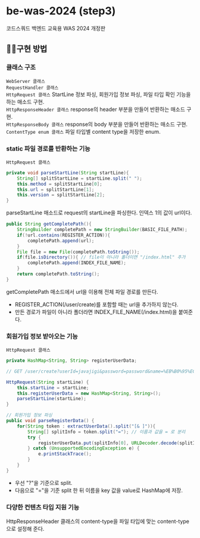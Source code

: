 # be-was-2024 (step3)
코드스쿼드 백엔드 교육용 WAS 2024 개정판

## 👨‍💻구현 방법 
### 클래스 구조
```WebServer 클래스```  
```RequestHandler 클래스```  
```HttpRequest 클래스``` StartLine 정보 파싱, 회원가입 정보 파싱, 파일 타입 확인 기능을 하는 매소드 구현.  
```HttpResponseHeader 클래스``` response의 header 부분을 만들어 반환하는 매소드 구현.  
```HttpResponseBody 클래스``` response의 body 부분을 만들어 반환하는 매소드 구현.  
```ContentType enum 클래스``` 파일 타입별 content type을 저장한 enum.  

### static 파일 경로를 반환하는 기능
```HttpRequest 클래스  ```

```java
private void parseStartLine(String startLine){
    String[] splitStartLine = startLine.split(" ");
    this.method = splitStartLine[0];
    this.url = splitStartLine[1];
    this.version = splitStartLine[2];
}
```
parseStartLine 매소드로 request의 startLine을 파싱한다. 인덱스 1의 값이 url이다.

```java
public String getCompletePath(){
    StringBuilder completePath = new StringBuilder(BASIC_FILE_PATH);
    if(!url.contains(REGISTER_ACTION)){
        completePath.append(url);
    }
    File file = new File(completePath.toString());
    if(file.isDirectory()){ // file이 아니라 폴더이면 "/index.html" 추가
        completePath.append(INDEX_FILE_NAME);
    }
    return completePath.toString();
}
```
getCompletePath 매소드에서 url을 이용해 전체 파일 경로를 만든다.
- REGISTER_ACTION(/user/create)를 포함할 때는 url을 추가하지 않는다.
- 만든 경로가 파일이 아니라 폴더라면 INDEX_FILE_NAME(/index.html)을 붙여준다. 

### 회원가입 정보 받아오는 기능
```HttpRequest 클래스  ```
```java
private HashMap<String, String> registerUserData;

// GET /user/create?userId=javajigi&password=password&name=%EB%B0%95%EC%9E%AC%EC%84%B1&email=javajigi%40slipp.net HTTP/1.1

HttpRequest(String startLine) {
    this.startLine = startLine;
    this.registerUserData = new HashMap<String, String>();
    parseStartLine(startLine);
}

// 회원가입 정보 파싱
public void parseRegisterData() {
    for(String token : extractUserData().split("[& ]")){
        String[] splitInfo = token.split("="); // 이름과 값을 = 로 분리
        try {
            registerUserData.put(splitInfo[0], URLDecoder.decode(splitInfo[1], "UTF-8")); // 해쉬 맵에 정보 저장
        } catch (UnsupportedEncodingException e) {
            e.printStackTrace();
        }
    }
}
```
- 우선 "?"을 기준으로 split.
- 다음으로 "="을 기준 split 한 뒤 이름을 key 값을 value로 HashMap에 저장.

### 다양한 컨텐츠 타입 지원 기능
HttpResponseHeader 클래스의 content-type을 파일 타입에 맞는 content-type으로 설정해 준다.

